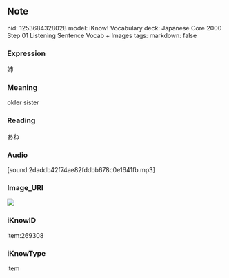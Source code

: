 ## Note
nid: 1253684328028
model: iKnow! Vocabulary
deck: Japanese Core 2000 Step 01 Listening Sentence Vocab + Images
tags: 
markdown: false

### Expression
姉

### Meaning
older sister

### Reading
あね

### Audio
[sound:2daddb42f74ae82fddbb678c0e1641fb.mp3]

### Image_URI
<!DOCTYPE html>
<title></title>
<img src="108a1051cc7fe5cbc0d226a92daa17e8.jpg">



### iKnowID
item:269308

### iKnowType
item
